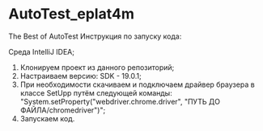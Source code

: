 # AutoTest_eplat4m
The Best of AutoTest
Инструкция по запуску кода:

  Среда IntelliJ IDEA;
  1) Клонируем проект из данного репозиторий;
  2) Настраиваем версию: SDK - 19.0.1;
  3) При необходимости скачиваем и подключаем драйвер браузера в классе SetUpp путём следующей команды: "System.setProperty("webdriver.chrome.driver", "ПУТЬ ДО ФАЙЛА/chromedriver")";
  4) Запускаем код.
